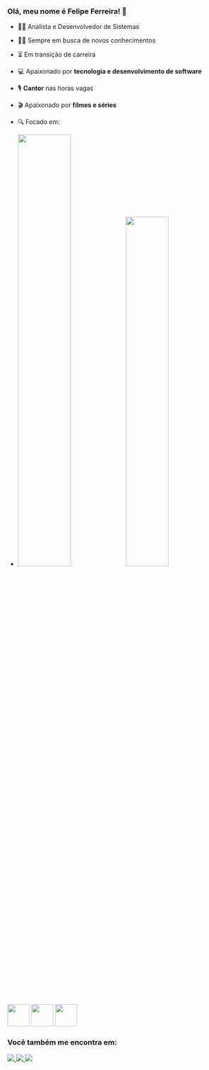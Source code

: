 ### Olá, meu nome é Felipe Ferreira! 👋

- 👩‍💻 Analista e Desenvolvedor de Sistemas
- 👩‍🎓 Sempre em busca de novos conhecimentos
- ⏳ Em transição de carreira
- 💻 Apaixonado por **tecnologia e desenvolvimento de software**
- 🎙️ **Cantor** nas horas vagas
- 🎬 Apaixonado por **filmes e séries**
- 🔍 Focado em:

- <img width="50%" src="https://github-readme-stats.vercel.app/api?username=marialages&show_icons=true&theme=dark"> <img width="45%" src="https://github-readme-stats.vercel.app/api/top-langs/?username=felipeferreira&hide_progress=true">

<div display="inline">
 <img width="50" height="50" src="https://cdn.jsdelivr.net/gh/devicons/devicon/icons/java/java-original-wordmark.svg" /> <img width="50" height="50" src="https://cdn.jsdelivr.net/gh/devicons/devicon/icons/git/git-original-wordmark.svg" /> <img width="50" height="50" src="https://cdn.jsdelivr.net/gh/devicons/devicon/icons/bootstrap/bootstrap-original.svg" />
</div>

### Você também me encontra em:
<a href="https://www.linkedin.com/in/felipe-ferreira-8b2117183/">
<img src="https://img.shields.io/badge/linkedin-%230077B5.svg?style=for-the-badge&logo=linkedin&logoColor=white" />
</a>          
<a href="https://twitter.com/Nuferrdev">
<img src="https://img.shields.io/badge/Twitter-%231DA1F2.svg?style=for-the-badge&logo=Twitter&logoColor=white" />
</a> 
<a href="https://instagram.com/nuferr">
<img src="https://img.shields.io/badge/Instagram-%23E4405F.svg?style=for-the-badge&logo=Instagram&logoColor=white" />
</a> 
